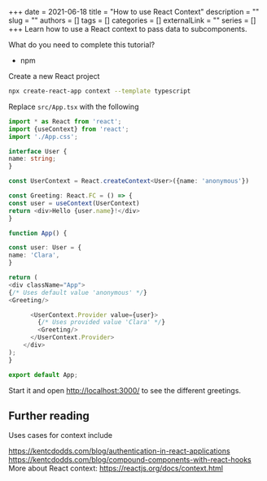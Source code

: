 +++
date = 2021-06-18
title = "How to use React Context"
description = ""
slug = ""
authors = []
tags = []
categories = []
externalLink = ""
series = []
+++
Learn how to use a React context to pass data to subcomponents.

What do you need to complete this tutorial?
* npm

Create a new React project

```bash
npx create-react-app context --template typescript
```

Replace `src/App.tsx` with the following

```typescript jsx
import * as React from 'react';
import {useContext} from 'react';
import './App.css';

interface User {
name: string;
}

const UserContext = React.createContext<User>({name: 'anonymous'})

const Greeting: React.FC = () => {
const user = useContext(UserContext)
return <div>Hello {user.name}!</div>
}

function App() {

const user: User = {
name: 'Clara',
}

return (
<div className="App">
{/* Uses default value 'anonymous' */}
<Greeting/>

      <UserContext.Provider value={user}>
        {/* Uses provided value 'Clara' */}
        <Greeting/>
      </UserContext.Provider>
    </div>
);
}

export default App;
```


Start it and open <a href="http://localhost:3000/">http://localhost:3000/</a> to see the different greetings.

## Further reading

Uses cases for context include

<https://kentcdodds.com/blog/authentication-in-react-applications>
<https://kentcdodds.com/blog/compound-components-with-react-hooks>
More about React context: <https://reactjs.org/docs/context.html>

